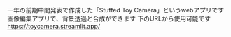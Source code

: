 一年の前期中間発表で作成した「Stuffed Toy Camera」というwebアプリです
画像編集アプリで、背景透過と合成ができます
下のURLから使用可能です
https://toycamera.streamlit.app/
